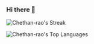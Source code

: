 ### Hi there 👋

<!--
**Chethan-rao/Chethan-rao** is a ✨ _special_ ✨ repository because its `README.md` (this file) appears on your GitHub profile.

Here are some ideas to get you started:

- 🔭 I’m currently working on ...
- 🌱 I’m currently learning ...
- 👯 I’m looking to collaborate on ...
- 🤔 I’m looking for help with ...
- 💬 Ask me about ...
- 📫 How to reach me: ...
- 😄 Pronouns: ...
- ⚡ Fun fact: ...
-->

![Chethan-rao's Streak](https://github-readme-streak-stats.herokuapp.com/?user=Chethan-rao&theme=vue-dark&hide_border=true)

![Chethan-rao's Top Languages](https://github-readme-stats.vercel.app/api/top-langs/?username=Chethan-rao&theme=vue-dark&show_icons=true&hide_border=true&layout=compact)
